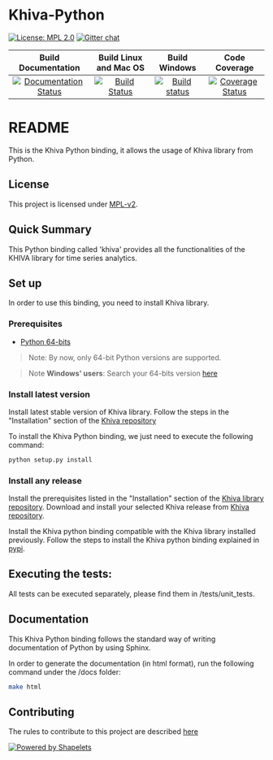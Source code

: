 # Khiva-Python

[![License: MPL 2.0](https://img.shields.io/badge/License-MPL%202.0-brightgreen.svg)](https://github.com/shapelets/khiva-python/blob/master/LICENSE.txt)
[![Gitter chat](https://badges.gitter.im/shapelets-io/Lobby.svg)](https://gitter.im/shapelets-io/khiva-python?utm_source=share-link&utm_medium=link&utm_campaign=share-link)

| Build Documentation                                                                                                                                           | Build Linux and Mac OS                                                                                                                   |  Build Windows                                                                                                                                                                | Code Coverage                                                                                                                                                |
|:-------------------------------------------------------------------------------------------------------------------------------------------------------------:|:----------------------------------------------------------------------------------------------------------------------------------------:|:-----------------------------------------------------------------------------------------------------------------------------------------------------------------------------:|:------------------------------------------------------------------------------------------------------------------------------------------------------------:|
| [![Documentation Status](https://readthedocs.org/projects/khiva-python/badge/?version=latest)](https://khiva-python.readthedocs.io/en/master/?badge=master)   | [![Build Status](https://travis-ci.org/shapelets/khiva-python.svg?branch=master)](https://travis-ci.org/shapelets/khiva-python/branches) | [![Build status](https://ci.appveyor.com/api/projects/status/7f4n5n0iydicfd9p/branch/master?svg=true)](https://ci.appveyor.com/project/shapelets/khiva-python/branch/master)  |[![Coverage Status](https://codecov.io/gh/shapelets/khiva-python/branch/master/graph/badge.svg)](https://codecov.io/gh/shapelets/khiva-python/branch/master)  |

# README #
This is the Khiva Python binding, it allows the usage of Khiva library from Python.

## License
This project is licensed under [MPL-v2](https://www.mozilla.org/en-US/MPL/2.0/). 

## Quick Summary
This Python binding called 'khiva' provides all the functionalities of the KHIVA library for time series analytics.

## Set up
In order to use this binding, you need to install Khiva library.

### Prerequisites
- [Python 64-bits](https://www.python.org/downloads/)

> Note: By now, only 64-bit Python versions are supported.

> Note **Windows' users**: Search your 64-bits version [here](https://www.python.org/downloads/windows/)

### Install latest version
Install latest stable version of Khiva library. Follow the steps in the "Installation" section of the [Khiva repository](https://github.com/shapelets/khiva)

To install the Khiva Python binding, we just need to execute the following command:
```bash
python setup.py install
```

### Install any release
Install the prerequisites listed in the "Installation" section of the [Khiva library repository](https://github.com/shapelets/khiva). Download and install your selected Khiva release from [Khiva repository](https://github.com/shapelets/khiva/releases).

Install the Khiva python binding compatible with the Khiva library installed previously. Follow the steps to install the Khiva python binding explained in [pypi](https://pypi.org/project/khiva/).


## Executing the tests:
All tests can be executed separately, please find them in <project-root-dir>/tests/unit_tests.
 
## Documentation
This Khiva Python binding follows the standard way of writing documentation of Python by using Sphinx.

In order to generate the documentation (in html format), run the following command under the <project-root-dir>/docs folder:
```bash
make html
```

## Contributing
The rules to contribute to this project are described [here](CONTRIBUTING.md)

[![Powered by Shapelets](https://img.shields.io/badge/powered%20by-Shapelets-orange.svg?style=flat&colorA=E1523D&colorB=007D8A)](https://shapelets.io)
